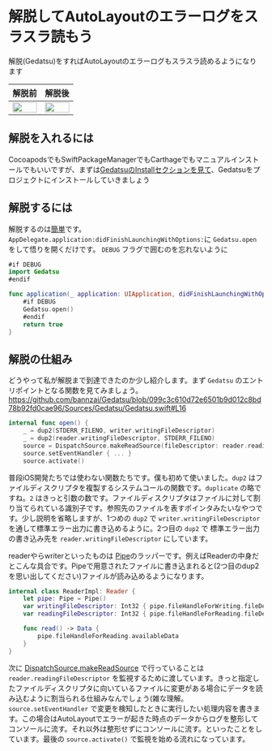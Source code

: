# 解脱してAutoLayoutのエラーログをスラスラ読もう
解脱(Gedatsu)をすればAutoLayoutのエラーログもスラスラ読めるようになります

| 解脱前 | 解脱後 |
| ---- | ---- |
|  <img width="100%" src="https://github.com/bannzai/Gedatsu/blob/master/docs/autolayout.png" />  |  <img width="100%" src="https://github.com/bannzai/Gedatsu/blob/master/docs/gedatsu.png" />  |


## 解脱を入れるには
CocoapodsでもSwiftPackageManagerでもCarthageでもマニュアルインストールでもいいですが、まずは[GedatsuのInstallセクションを見て](https://github.com/bannzai/gedatsu#install)、Gedatsuをプロジェクトにインストールしていきましょう

## 解脱するには
解脱するのは[簡単](https://github.com/bannzai/gedatsu#usage)です。`AppDelegate.application:didFinishLaunchingWithOptions:`に `Gedatsu.open` をして悟りを開くだけです。 `DEBUG` フラグで囲むのを忘れないように

```swift
#if DEBUG
import Gedatsu
#endif

func application(_ application: UIApplication, didFinishLaunchingWithOptions launchOptions: [UIApplication.LaunchOptionsKey: Any]?) -> Bool {
    #if DEBUG
    Gedatsu.open()
    #endif
    return true
}
```

## 解脱の仕組み
どうやって私が解脱まで到達できたのか少し紹介します。まず `Gedatsu` のエントリポイントとなる関数を見てみましょう。  
https://github.com/bannzai/Gedatsu/blob/099c3c610d72e6501b9d012c8bd78b92fd0cae96/Sources/Gedatsu/Gedatsu.swift#L16  

```swift
internal func open() {
    _ = dup2(STDERR_FILENO, writer.writingFileDescriptor)
    _ = dup2(reader.writingFileDescriptor, STDERR_FILENO)
    source = DispatchSource.makeReadSource(fileDescriptor: reader.readingFileDescriptor, queue: .init(label: "com.bannzai.gedatsu"))
    source.setEventHandler { ... }
    source.activate()
```
普段iOS開発たちでは使わない関数たちです。僕も初めて使いました。`dup2` はファイルディスクリプタを複製するシステムコールの関数です。`duplicate` の略ですね。`2` はきっと引数の数です。ファイルディスクリプタはファイルに対して割り当てられている識別子です。参照先のファイルを表すポインタみたいなやつです。少し説明を省略しますが、1つめの `dup2` で `writer.writingFileDescriptor` を通して標準エラー出力に書き込めるように。2つ目の `dup2` で 標準エラー出力の書き込み先を `reader.writingFileDescriptor` にしています。

readerやらwriterといったものは [Pipe](https://developer.apple.com/documentation/foundation/pipe)のラッパーです。例えばReaderの中身だとこんな具合です。Pipeで用意されたファイルに書き込まれると(2つ目のdup2を思い出してください)ファイルが読み込めるようになります。
```swift
internal class ReaderImpl: Reader {
    let pipe: Pipe = Pipe()
    var writingFileDescriptor: Int32 { pipe.fileHandleForWriting.fileDescriptor }
    var readingFileDescriptor: Int32 { pipe.fileHandleForReading.fileDescriptor }

    func read() -> Data {
        pipe.fileHandleForReading.availableData
    }
}
```

次に [DispatchSource.makeReadSource](https://developer.apple.com/documentation/dispatch/dispatchsource/2300104-makereadsource) で行っていることは `reader.readingFileDescriptor` を監視するために渡しています。きっと指定したファイルディスクリプタに向いているファイルに変更がある場合にデータを読み込むように割当られる仕組みなんでしょう(雑な理解。`source.setEventHandler` で変更を検知したときに実行したい処理内容を書きます。この場合はAutoLayoutでエラーが起きた時点のデータからログを整形してコンソールに流す。それ以外は整形せずにコンソールに流す。といったことをしています。最後の `source.activate()` で監視を始める流れになっています。


